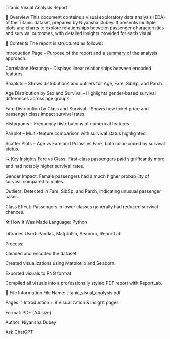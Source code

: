 Titanic Visual Analysis Report

📌 Overview
This document contains a visual exploratory data analysis (EDA) of the Titanic dataset, prepared by Niyansha Dubey.
It presents multiple plots and charts to explore relationships between passenger characteristics and survival outcomes, with detailed insights provided for each visual.

📂 Contents
The report is structured as follows:

Introduction Page – Purpose of the report and a summary of the analysis approach.

Correlation Heatmap – Displays linear relationships between encoded features.

Boxplots – Shows distributions and outliers for Age, Fare, SibSp, and Parch.

Age Distribution by Sex and Survival – Highlights gender-based survival differences across age groups.

Fare Distribution by Class and Survival – Shows how ticket price and passenger class impact survival rates.

Histograms – Frequency distributions of numerical features.

Pairplot – Multi-feature comparison with survival status highlighted.

Scatter Plots – Age vs Fare and Pclass vs Fare, both color-coded by survival status.

🔍 Key Insights
Fare vs Class: First-class passengers paid significantly more and had notably higher survival rates.

Gender Impact: Female passengers had a much higher probability of survival compared to males.

Outliers: Detected in Fare, SibSp, and Parch, indicating unusual passenger cases.

Class Effect: Passengers in lower classes generally had reduced survival chances.

🛠 How It Was Made
Language: Python

Libraries Used: Pandas, Matplotlib, Seaborn, ReportLab

Process:

Cleaned and encoded the dataset.

Created visualizations using Matplotlib and Seaborn.

Exported visuals to PNG format.

Compiled all visuals into a professionally styled PDF report with ReportLab.

📄 File Information
File Name: titanic_visual_analysis.pdf

Pages: 1 Introduction + 8 Visualization & Insight pages

Format: PDF (A4 size)

Author: Niyansha Dubey










Ask ChatGPT
